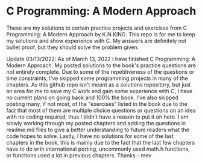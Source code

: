 # C Programming: A Modern Approach

These are my solutions to certain practice projects and exercises from C Programming: A Modern Approach by K.N.KING. This repo is for me to keep my solutions and show experience with C. My answers are definitely not bullet proof, but they should solve the problem given.

Update 03/13/2022: As of March 13, 2022 I have finished C Programming: A Modern Approach. My posted solutions to the book's practice questions are not entirely complete. Due to some of the repetitiveness of the questions or time constraints, I've skipped some programming projects in many of the chapters. As this github repo isn't meant as a solutions repository, but just an area for me to save my C work and gain some experience with C, I have no current plans on going back and 100% the book. I've also skipped posting many, if not most, of the "exercises" listed in the book due to the fact that most of them are multiple choice questions or questions on an idea with no coding required, thus I didn't have a reason to put it on here. I am slowly working through my posted chapters and adding the questions in readme.md files to give a better understanding to future readers what the code hopes to solve. Lastly, I have no solutions for some of the last chapters in the book, this is mainly due to the fact that the last few chapters have to do with international porting, uncommonly used math.h functions, or functions used a lot in previous chapters. Thanks - mev
